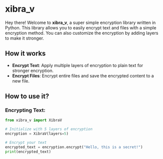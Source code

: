 # xibra_v

Hey there! Welcome to **xibra_v**, a super simple encryption library written in Python. This library allows you to easily encrypt text and files with a simple encryption method. You can also customize the encryption by adding layers to make it stronger.

## How it works

- **Encrypt Text**: Apply multiple layers of encryption to plain text for stronger encryption.
- **Encrypt Files**: Encrypt entire files and save the encrypted content to a new file.

## How to use it?

### Encrypting Text:

```python
from xibra_v import XibraV

# Initialize with 5 layers of encryption
encryption = XibraV(layers=5)

# Encrypt your text
encrypted_text = encryption.encrypt("Hello, this is a secret!")
print(encrypted_text)
